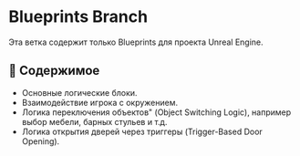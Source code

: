 # Blueprints Branch

Эта ветка содержит только Blueprints для проекта Unreal Engine.

## 📂 Содержимое
- Основные логические блоки.
- Взаимодействие игрока с окружением.
- Логика переключения объектов" (Object Switching Logic), например выбор  мебели, барных стульев и т.д.
- Логика открытия дверей через триггеры (Trigger-Based Door Opening).
